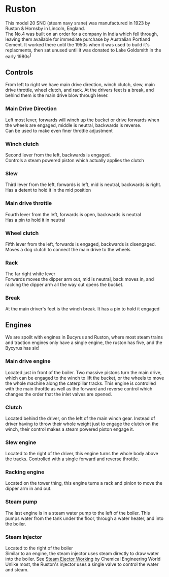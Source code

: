 # Ruston

This model 20 SNC (steam navy srane) was manufactured in 1923 by Ruston & Hornsby in Lincoln, England.  
The No.4 was built on an order for a company in India which
fell through, leaving them available for immediate purchase by Australian Portland Cement. It worked there until the 1950s when it was used to build it's replacments, then sat unused until it was donated to Lake Goldsmith in the early 1980s<sup>[1]</sup>

## Controls

From left to right we have main drive direction, winch clutch, slew, main drive throttle, wheel clutch, and rack. At the drivers feet is a break, and behind them is the main drive blow through lever.

### Main Drive Direction

Left most lever, forwards will winch up the bucket or drive forwards when the wheels are engaged, middle is neutral, backwards is reverse.  
Can be used to make even finer throttle adjustment

### Winch clutch

Second lever from the left, backwards is engaged.  
Controls a steam powered piston which actually applies the clutch

### Slew

Third lever from the left, forwards is left, mid is neutral, backwards is right.  
Has a detent to hold it in the mid position

### Main drive throttle

Fourth lever from the left, forwards is open, backwards is neutral  
Has a pin to hold it in neutral

### Wheel clutch

Fifth lever from the left, forwards is engaged, backwards is disengaged.  
Moves a dog clutch to connect the main drive to the wheels

### Rack

The far right white lever  
Forwards moves the dipper arm out, mid is neutral, back moves in, and racking the dipper arm all the way out opens the bucket.  

### Break

At the main driver's feet is the winch break. It has a pin to hold it engaged

## Engines

We are spoilt with engines in Bucyrus and Ruston, where most steam trains and traction engines only have a single engine, the ruston has five, and the Bycyrus has six!

### Main drive engine

Located just in front of the boiler. Two massive pistons turn the main drive, which can be engaged to the winch to lift the bucket, or the wheels to move the whole machine along the caterpillar tracks. This engine is controlled with the main throttle as well as the forward and reverse control which changes the order that the inlet valves are opened.

### Clutch

Located behind the driver, on the left of the main winch gear. Instead of driver having to throw their whole weight just to engage the clutch on the winch, their control makes a steam powered piston engage it.

### Slew engine

Located to the right of the driver, this engine turns the whole body above the tracks. Controlled with a single forward and reverse throttle.

### Racking engine

Located on the tower thing, this engine turns a rack and pinion to move the dipper arm in and out.

### Steam pump

The last engine is in a steam water pump to the left of the boiler. This pumps water from the tank under the floor, through a water heater, and into the boiler.

### Steam Injector

Located to the right of the boiler  
Similar to an engine, the steam injector uses steam directly to draw water into the boiler. See [Steam Ejector Working](https://chemicalengineeringworld.com/steam-ejector-working-types-parts/) by Chemical Engineering World  
Unlike most, the Ruston's injector uses a single valve to control the water and steam.

[1]: https://vk3atl.org/presentations/The%20steam%20shovels%20of%20the%20Geelong%20Cement%20works.pdf (The steam shovels of the Geelong Cement works, Mark Dye)
